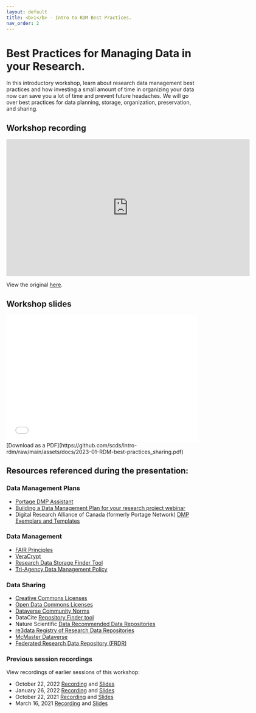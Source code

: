 ```yaml
---
layout: default
title: <b>1</b> - Intro to RDM Best Practices.
nav_order: 2
---
```


# Best Practices for Managing Data in your Research.

In this introductory workshop, learn about research data management best practices and how investing a small amount of time in organizing your data now can save you a lot of time and prevent future headaches. We will go over  best practices for data planning, storage, organization, preservation, and sharing.

## Workshop recording

<iframe height="360" width="640" allowfullscreen frameborder=0 src="https://echo360.ca/media/7d716595-09dd-48d7-94d1-7b4cf29fcbab/public"></iframe>

View the original [here](https://echo360.ca/media/7d716595-09dd-48d7-94d1-7b4cf29fcbab/public).

## Workshop slides

<div style="position:relative;padding-top:66.25%;">
<iframe src="//docs.google.com/viewer?url=https://github.com/scds/intro-rdm/raw/main/assets/docs/2023-01-RDM-best-practices_sharing.pdf?dl=0&hl=en_US&embedded=true" class="gde-frame" style="position:absolute;top:0;left:0;width:100%;height:100%;border:none;" scrolling="no"></iframe>
</div>
[Download as a PDF](https://github.com/scds/intro-rdm/raw/main/assets/docs/2023-01-RDM-best-practices_sharing.pdf)
<br>

## Resources referenced during the presentation:

### Data Management Plans
* [Portage DMP Assistant](https://assistant.portagenetwork.ca)
* [Building a Data Management Plan for your research project webinar](dmp)
* Digital Research Alliance of Canada (formerly Portage Network) [DMP Exemplars and Templates](https://alliancecan.ca/en/services/research-data-management/learning-and-training/training-resources#heading-dmp-exemplars)

### Data Management
* [FAIR Principles](https://www.go-fair.org/fair-principles/)
* [VeraCrypt](https://www.veracrypt.fr/en/Home.html)
* [Research Data Storage Finder Tool](http://u.mcmaster.ca/storagefinder)
* [Tri-Agency Data Management Policy](http://www.science.gc.ca/eic/site/063.nsf/eng/h_97610.html)

### Data Sharing
* [Creative Commons Licenses](http://creativecommons.org)
* [Open Data Commons Licenses](http://opendatacommons.org)
* [Dataverse Community Norms](https://dataverse.org/best-practices/dataverse-community-norms)
* DataCite [Repository Finder tool](https://repositoryfinder.datacite.org/)
* Nature Scientific [Data Recommended Data Repositories](https://www.nature.com/sdata/policies/repositories)
* [re3data Registry of Research Data Repositories](https://www.re3data.org/)
* [McMaster Dataverse](https://borealisdata.ca/dataverse/mcmaster)
* [Federated Research Data Repository (FRDR)](https://www.frdr-dfdr.ca/repo/)

### Previous session recordings

View recordings of earlier sessions of this workshop:

* October 22, 2022 [Recording](https://echo360.ca/media/cdde7620-6f3b-40ff-b0d6-ad12c6ea4eea/public) and [Slides](https://github.com/scds/intro-rdm/raw/main/assets/docs/2022-10-RDM-best-practices.pdf)
* January 26, 2022 [Recording](https://echo360.ca/media/5185ce52-f2c0-44cd-8594-da1456224d4e/public) and [Slides](https://github.com/scds/intro-rdm/raw/main/assets/docs/2022-01-RDM-best-practices.pdf)
* October 22, 2021 [Recording](https://echo360.ca/media/d0ef0502-9d7e-497b-9226-e988c3db67b7/public) and [Slides](https://github.com/scds/intro-rdm/raw/main/assets/docs/2021-10-22-DMDS-RDM-slides.pdf)
* March 16, 2021 [Recording](https://echo360.ca/media/cbeb4b28-21a4-4149-a814-ddeef38efab4/public) and [Slides](https://github.com/scds/intro-rdm/raw/main/assets/docs/DMDS_RDM_Mar2021_Slides.pdf)